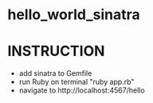 # hello_world_sinatra

# INSTRUCTION



- add sinatra to Gemfile
- run Ruby on terminal "ruby app.rb"
- navigate to http://localhost:4567/hello 
